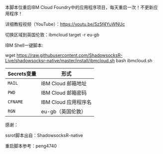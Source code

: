 
本脚本仅重启IBM Cloud Foundry中的应用程序项目，每天重启一次！不更新应用程序！

详细教程视频（YouTube）：https://youtu.be/Sz5f4YuWNUc

切换区域到英国伦敦：ibmcloud target -r eu-gb

IBM Shell一键脚本:

wget https://raw.githubusercontent.com/ShadowsocksR-Live/shadowsocksr-native/master/install/ibmcloud.sh
bash ibmcloud.sh

 | Secrets变量 | 形式 |
  | --------------------- | ----------- |
  | `MAIL`       | IBM Cloud 邮箱地址 |
  | `PWD` | IBM Cloud 邮箱密码 |
  | `CFNAME` | IBM Cloud 应用程序名 |
  | `RGN` | eu-gb（英国伦敦） |
  
  感谢：
  
  ssrot脚本出自：ShadowsocksR-native
  
  重启脚本参考：peng4740
  
  
